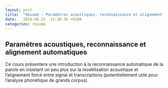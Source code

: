 ```yaml
---
layout: post
title:  "Résumé : Paramètres acoustiques, reconnaissance et alignement automatiques"
date:   2018-06-25  15:38:36 +0100
categories: resume
---
```


## Paramètres acoustiques, reconnaissance et alignement automatiques

Ce cours présentera une introduction à la reconnaissance automatique de la parole en insistant un peu plus sur la modélisation acoustique et l’alignement forcé entre signal et transcriptions (potentiellement utile pour l’analyse phonétique de grands corpus).